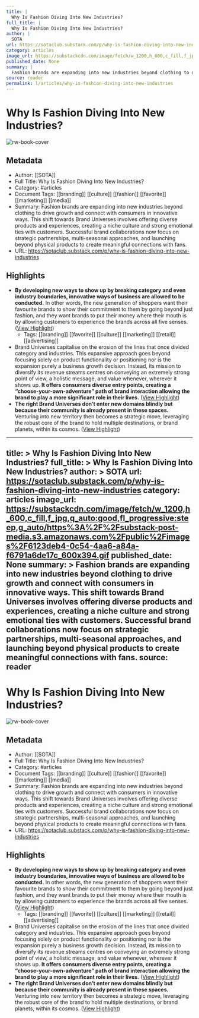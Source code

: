```yaml
---
title: |
  Why Is Fashion Diving Into New Industries?
full_title: |
  Why Is Fashion Diving Into New Industries?
author: |
  SOTA
url: https://sotaclub.substack.com/p/why-is-fashion-diving-into-new-industries
category: articles
image_url: https://substackcdn.com/image/fetch/w_1200,h_600,c_fill,f_jpg,q_auto:good,fl_progressive:steep,g_auto/https%3A%2F%2Fsubstack-post-media.s3.amazonaws.com%2Fpublic%2Fimages%2F6123deb4-0c54-4aa6-a84a-f6791a6de17c_600x394.gif
published_date: None
summary: |
  Fashion brands are expanding into new industries beyond clothing to drive growth and connect with consumers in innovative ways. This shift towards Brand Universes involves offering diverse products and experiences, creating a niche culture and strong emotional ties with customers. Successful brand collaborations now focus on strategic partnerships, multi-seasonal approaches, and launching beyond physical products to create meaningful connections with fans.
source: reader
permalink: l/articles/why-is-fashion-diving-into-new-industries
---
```

# Why Is Fashion Diving Into New Industries?

![rw-book-cover](https://substackcdn.com/image/fetch/w_1200,h_600,c_fill,f_jpg,q_auto:good,fl_progressive:steep,g_auto/https%3A%2F%2Fsubstack-post-media.s3.amazonaws.com%2Fpublic%2Fimages%2F6123deb4-0c54-4aa6-a84a-f6791a6de17c_600x394.gif)

## Metadata
- Author: [[SOTA]]
- Full Title: Why Is Fashion Diving Into New Industries?
- Category: #articles
- Document Tags: [[branding]] [[culture]] [[fashion]] [[favorite]] [[marketing]] [[media]] 
- Summary: Fashion brands are expanding into new industries beyond clothing to drive growth and connect with consumers in innovative ways. This shift towards Brand Universes involves offering diverse products and experiences, creating a niche culture and strong emotional ties with customers. Successful brand collaborations now focus on strategic partnerships, multi-seasonal approaches, and launching beyond physical products to create meaningful connections with fans.
- URL: https://sotaclub.substack.com/p/why-is-fashion-diving-into-new-industries

## Highlights
- **By developing new ways to show up by breaking category and even industry boundaries, innovative ways of business are allowed to be conducted.** In other words, the new generation of shoppers want their favourite brands to show their commitment to them by going beyond just fashion, and they want brands to put their money where their mouth is by allowing customers to experience the brands across all five senses. ([View Highlight](https://read.readwise.io/read/01hz25vg2fhbtk1ew6wm1je2ct))
    - Tags: [[branding]] [[favorite]] [[culture]] [[marketing]] [[retail]] [[advertising]] 
- Brand Universes capitalise on the erosion of the lines that once divided category and industries. This expansive approach goes beyond focusing solely on product functionality or positioning nor is the expansion purely a business growth decision. Instead, its mission to diversify its revenue streams centres on conveying an extremely strong point of view, a holistic message, and value whenever, wherever it shows up. **It offers consumers diverse entry points, creating a “choose-your-own-adventure” path of brand interaction allowing the brand to play a more significant role in their lives.** ([View Highlight](https://read.readwise.io/read/01hz25w7hvv10q1ynvhx6tgky3))
- **The right Brand Universes don’t enter new domains blindly but because their community is already present in these spaces.** Venturing into new territory then becomes a strategic move, leveraging the robust core of the brand to hold multiple destinations, or brand planets, within its cosmos. ([View Highlight](https://read.readwise.io/read/01hz25x5wcps4rj8ah8qhfk6xg))


---
title: >
  Why Is Fashion Diving Into New Industries?
full_title: >
  Why Is Fashion Diving Into New Industries?
author: >
  SOTA
url: https://sotaclub.substack.com/p/why-is-fashion-diving-into-new-industries
category: articles
image_url: https://substackcdn.com/image/fetch/w_1200,h_600,c_fill,f_jpg,q_auto:good,fl_progressive:steep,g_auto/https%3A%2F%2Fsubstack-post-media.s3.amazonaws.com%2Fpublic%2Fimages%2F6123deb4-0c54-4aa6-a84a-f6791a6de17c_600x394.gif
published_date: None
summary: >
  Fashion brands are expanding into new industries beyond clothing to drive growth and connect with consumers in innovative ways. This shift towards Brand Universes involves offering diverse products and experiences, creating a niche culture and strong emotional ties with customers. Successful brand collaborations now focus on strategic partnerships, multi-seasonal approaches, and launching beyond physical products to create meaningful connections with fans.
source: reader
---
# Why Is Fashion Diving Into New Industries?

![rw-book-cover](https://substackcdn.com/image/fetch/w_1200,h_600,c_fill,f_jpg,q_auto:good,fl_progressive:steep,g_auto/https%3A%2F%2Fsubstack-post-media.s3.amazonaws.com%2Fpublic%2Fimages%2F6123deb4-0c54-4aa6-a84a-f6791a6de17c_600x394.gif)

## Metadata
- Author: [[SOTA]]
- Full Title: Why Is Fashion Diving Into New Industries?
- Category: #articles
- Document Tags: [[branding]] [[culture]] [[fashion]] [[favorite]] [[marketing]] [[media]] 
- Summary: Fashion brands are expanding into new industries beyond clothing to drive growth and connect with consumers in innovative ways. This shift towards Brand Universes involves offering diverse products and experiences, creating a niche culture and strong emotional ties with customers. Successful brand collaborations now focus on strategic partnerships, multi-seasonal approaches, and launching beyond physical products to create meaningful connections with fans.
- URL: https://sotaclub.substack.com/p/why-is-fashion-diving-into-new-industries

## Highlights
- **By developing new ways to show up by breaking category and even industry boundaries, innovative ways of business are allowed to be conducted.** In other words, the new generation of shoppers want their favourite brands to show their commitment to them by going beyond just fashion, and they want brands to put their money where their mouth is by allowing customers to experience the brands across all five senses. ([View Highlight](https://read.readwise.io/read/01hz25vg2fhbtk1ew6wm1je2ct))
    - Tags: [[branding]] [[favorite]] [[culture]] [[marketing]] [[retail]] [[advertising]] 
- Brand Universes capitalise on the erosion of the lines that once divided category and industries. This expansive approach goes beyond focusing solely on product functionality or positioning nor is the expansion purely a business growth decision. Instead, its mission to diversify its revenue streams centres on conveying an extremely strong point of view, a holistic message, and value whenever, wherever it shows up. **It offers consumers diverse entry points, creating a “choose-your-own-adventure” path of brand interaction allowing the brand to play a more significant role in their lives.** ([View Highlight](https://read.readwise.io/read/01hz25w7hvv10q1ynvhx6tgky3))
- **The right Brand Universes don’t enter new domains blindly but because their community is already present in these spaces.** Venturing into new territory then becomes a strategic move, leveraging the robust core of the brand to hold multiple destinations, or brand planets, within its cosmos. ([View Highlight](https://read.readwise.io/read/01hz25x5wcps4rj8ah8qhfk6xg))


